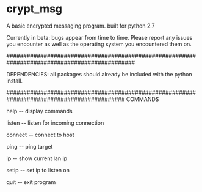 # crypt_msg
A basic encrypted messaging program.
built for python 2.7

Currently in beta: bugs appear from time to time.
Please report any issues you encounter as well as the operating system you encountered them on.

##############################################################################################

DEPENDENCIES:
  all packages should already be included with the python install.  
  
###########################################################################################
                                     COMMANDS

help -- display commands

listen -- listen for incoming connection

connect <host ip> -- connect to host <host ip>

ping <ip> -- ping target <ip>

ip -- show current lan ip

setip <ip> -- set ip to listen on

quit -- exit program
  
  
